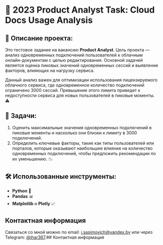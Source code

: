 # 🌟 2023 Product Analyst Task: Cloud Docs Usage Analysis

## 📜 Описание проекта:
Это тестовое задание на вакансию **Product Analyst**. Цель проекта — анализ одновременных подключений пользователей к облачным онлайн-документам с целью редактирования. Основной задачей является оценка пиковых значений одновременных сессий и выявление факторов, влияющих на нагрузку сервиса.

Данный анализ важен для оптимизации использования лицензируемого облачного сервиса, где одновременное количество подключений ограничено 3000 сессий. Превышение этого лимита приведет к недоступности сервиса для новых пользователей в пиковые моменты. ⚠️

## 🎯 Задачи:
1. Оценить максимальные значения одновременных подключений в пиковые моменты и насколько они близки к лимиту в 3000 подключений.
2. Определить ключевые факторы, такие как типы пользователей или порталов, которые оказывают наибольшее влияние на количество одновременных подключений, чтобы предложить рекомендации по их уменьшению. 📉

## 🛠️ Использованные инструменты:
- **Python** 🐍
- **Pandas** 📊
- **Matplotlib** и **Plotly** 📈

## Контактная информация
Связаться со мной можно по email: i.sasimovich@yandex.by или через Telegram: [@ihar367](http://t.me/ihar367).## Контактная информация
